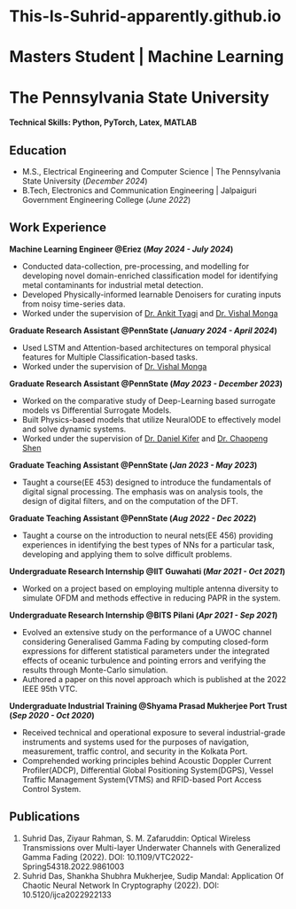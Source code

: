 # This-Is-Suhrid-apparently.github.io

# Masters Student | Machine Learning
# The Pennsylvania State University

#### Technical Skills: Python, PyTorch, Latex, MATLAB

## Education					       		
- M.S., Electrical Engineering and Computer Science	| The Pennsylvania State University (_December 2024_)	 			        		
- B.Tech, Electronics and Communication Engineering | Jalpaiguri Government Engineering College (_June 2022_)

## Work Experience
**Machine Learning Engineer @Eriez (_May 2024 - July 2024_)**
- Conducted data-collection, pre-processing, and modelling for developing novel domain-enriched classification model for identifying metal contaminants for industrial metal detection. 
- Developed Physically-informed learnable Denoisers for curating inputs from noisy time-series data.
- Worked under the supervision of [Dr. Ankit Tyagi](https://www.linkedin.com/in/antyagi5/) and [Dr. Vishal Monga](https://www.linkedin.com/in/vishal-monga-a639153/)

**Graduate Research Assistant @PennState (_January 2024 - April 2024_)**
- Used LSTM and Attention-based architectures on temporal physical features for Multiple Classification-based tasks.
- Worked under the supervision of [Dr. Vishal Monga](https://www.linkedin.com/in/vishal-monga-a639153/)

**Graduate Research Assistant @PennState (_May 2023 - December 2023_)**
- Worked on the comparative study of Deep-Learning based surrogate models vs Differential Surrogate Models.
- Built Physics-based models that utilize NeuralODE to effectively model and solve dynamic systems.
- Worked under the supervision of [Dr. Daniel Kifer](https://www.linkedin.com/in/danielkifer/) and [Dr. Chaopeng Shen](https://www.linkedin.com/in/chaopeng/)

**Graduate Teaching Assistant @PennState (_Jan 2023 - May 2023_)**
- Taught a course(EE 453) designed to introduce the fundamentals of digital signal processing. The emphasis was on analysis tools, the design of digital filters, and on the computation of the DFT.

**Graduate Teaching Assistant @PennState (_Aug 2022 - Dec 2022_)**
- Taught a course on the introduction to neural nets(EE 456) providing experiences in identifying the best types of NNs for a particular task, developing and applying them to solve difficult problems.

**Undergraduate Research Internship @IIT Guwahati (_Mar 2021 - Oct 2021_)**
- Worked on a project based on employing multiple antenna diversity to simulate OFDM and methods effective in reducing PAPR in the system. 

**Undergraduate Research Internship @BITS Pilani (_Apr 2021 - Sep 2021_)**
- Evolved an extensive study on the performance of a UWOC channel considering Generalised Gamma Fading by computing closed-form expressions for different statistical parameters under the integrated effects of oceanic turbulence and pointing errors and verifying the results through Monte-Carlo simulation.
- Authored a paper on this novel approach which is published at the 2022 IEEE 95th VTC.

**Undergraduate Industrial Training @Shyama Prasad Mukherjee Port Trust (_Sep 2020 - Oct 2020_)**
- Received technical and operational exposure to several industrial-grade instruments and systems used for the purposes of navigation, measurement, traffic control, and security in the Kolkata Port.
- Comprehended working principles behind Acoustic Doppler Current Profiler(ADCP), Differential Global Positioning System(DGPS), Vessel Traffic Management System(VTMS) and RFID-based Port Access Control System.


## Publications
1. Suhrid Das, Ziyaur Rahman, S. M. Zafaruddin: Optical Wireless Transmissions over Multi-layer Underwater Channels with Generalized Gamma Fading (2022). DOI: 10.1109/VTC2022-Spring54318.2022.9861003
2. Suhrid Das, Shankha Shubhra Mukherjee, Sudip Mandal: Application Of Chaotic Neural Network In Cryptography (2022). DOI: 10.5120/ijca2022922133


